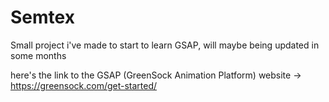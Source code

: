 # Semtex
Small project i've made to start to learn GSAP, will maybe being updated in some months

here's the link to the GSAP (GreenSock Animation Platform) website -> https://greensock.com/get-started/
